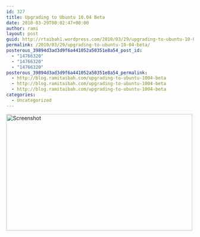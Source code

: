 ```yaml
---
id: 327
title: Upgrading to Ubuntu 10.04 Beta
date: 2010-03-29T00:02:47+00:00
author: rami
layout: post
guid: http://rtaibah1.wordpress.com/2010/03/29/upgrading-to-ubuntu-10-04-beta
permalink: /2010/03/29/upgrading-to-ubuntu-10-04-beta/
posterous_39894d3ad3d9f6a441052a50351e8a54_post_id:
  - "14766320"
  - "14766320"
  - "14766320"
posterous_39894d3ad3d9f6a441052a50351e8a54_permalink:
  - http://blog.ramitaibah.com/upgrading-to-ubuntu-1004-beta
  - http://blog.ramitaibah.com/upgrading-to-ubuntu-1004-beta
  - http://blog.ramitaibah.com/upgrading-to-ubuntu-1004-beta
categories:
  - Uncategorized
---
```

<div class='p_embed p_image_embed'>
  <a href="http://139.59.20.41/wp-content/uploads/2011/12/screenshot-png-scaled-1000.jpg"><img alt="Screenshot" height="313" src="http://139.59.20.41/wp-content/uploads/2011/12/screenshot-png-scaled-1000.jpg?w=300" width="500" /></a>
</div>